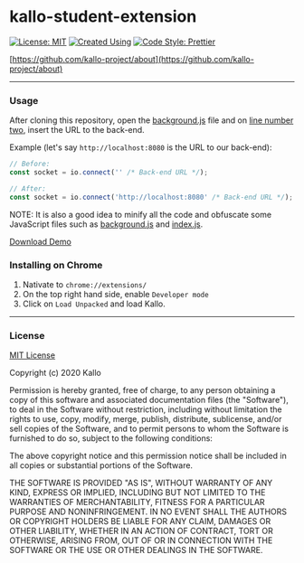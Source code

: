# kallo-student-extension

[![License: MIT](https://img.shields.io/badge/License-MIT-yellow.svg)](https://opensource.org/licenses/MIT)
[![Created Using](https://img.shields.io/badge/JavaScript-98.2%25-green.svg)](https://wikipedia.org/wiki/JavaScript)
[![Code Style: Prettier](https://img.shields.io/badge/Code%20Style-Prettier-blue.svg)](https://prettier.io/)

[https://github.com/kallo-project/about](https://github.com/kallo-project/about)

----

### Usage
After cloning this repository, open the [background.js](https://github.com/kallo-project/kallo-student-extension/blob/main/background.js) file and on [line number two](https://github.com/kallo-project/kallo-student-extension/blob/main/background.js#L2), insert the URL to the back-end.

Example (let's say `http://localhost:8080` is the URL to our back-end):
```javascript
// Before:
const socket = io.connect('' /* Back-end URL */);

// After:
const socket = io.connect('http://localhost:8080' /* Back-end URL */);
```

NOTE: It is also a good idea to minify all the code and obfuscate some JavaScript files such as [background.js](https://github.com/kallo-project/kallo-student-extension/blob/main/background.js) and [index.js](https://github.com/kallo-project/kallo-student-extension/blob/main/index.js).

[Download Demo](https://github.com/kallo-project/kallo-student-extension/releases)

### Installing on Chrome
1. Nativate to `chrome://extensions/`
2. On the top right hand side, enable `Developer mode`
3. Click on `Load Unpacked` and load Kallo.

----

### License
[MIT License](https://opensource.org/licenses/MIT)

Copyright (c) 2020 Kallo

Permission is hereby granted, free of charge, to any person obtaining a copy
of this software and associated documentation files (the "Software"), to deal
in the Software without restriction, including without limitation the rights
to use, copy, modify, merge, publish, distribute, sublicense, and/or sell
copies of the Software, and to permit persons to whom the Software is
furnished to do so, subject to the following conditions:

The above copyright notice and this permission notice shall be included in all
copies or substantial portions of the Software.

THE SOFTWARE IS PROVIDED "AS IS", WITHOUT WARRANTY OF ANY KIND, EXPRESS OR
IMPLIED, INCLUDING BUT NOT LIMITED TO THE WARRANTIES OF MERCHANTABILITY,
FITNESS FOR A PARTICULAR PURPOSE AND NONINFRINGEMENT. IN NO EVENT SHALL THE
AUTHORS OR COPYRIGHT HOLDERS BE LIABLE FOR ANY CLAIM, DAMAGES OR OTHER
LIABILITY, WHETHER IN AN ACTION OF CONTRACT, TORT OR OTHERWISE, ARISING FROM,
OUT OF OR IN CONNECTION WITH THE SOFTWARE OR THE USE OR OTHER DEALINGS IN THE
SOFTWARE.
